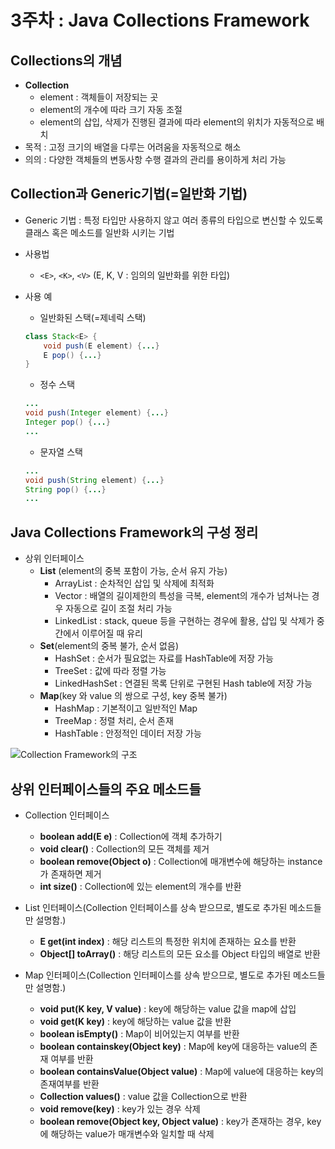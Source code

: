# 3주차 : Java Collections Framework

## Collections의 개념

* **Collection**
  * element : 객체들이 저장되는 곳
  * element의 개수에 따라 크기 자동 조절
  * element의 삽입, 삭제가 진행된 결과에 따라 element의 위치가 자동적으로 배치
* 목적 : 고정 크기의 배열을 다루는 어려움을 자동적으로 해소
* 의의 : 다양한 객체들의 변동사항 수행 결과의 관리를 용이하게 처리 가능

## Collection과 Generic기법(=일반화 기법)

* Generic 기법 : 특정 타입만 사용하지 않고 여러 종류의 타입으로 변신할 수 있도록 클래스 혹은 메소드를 일반화 시키는 기법
* 사용법
  * `<E>`, `<K>`, `<V>` (E, K, V : 임의의 일반화를 위한 타입)

* 사용 예

  * 일반화된 스택(=제네릭 스택)

  ``` java
  class Stack<E> {
      void push(E element) {...}
      E pop() {...}
  }
  ```

  * 정수 스택

  ``` java
  ...
  void push(Integer element) {...}
  Integer pop() {...}
  ...
  ```

  * 문자열 스택

  ``` java
  ...
  void push(String element) {...}
  String pop() {...}
  ...
  ```

## Java Collections Framework의 구성 정리

* 상위 인터페이스
  * **List** (element의 중복 포함이 가능, 순서 유지 가능)
    * ArrayList : 순차적인 삽입 및 삭제에 최적화
    * Vector : 배열의 길이제한의 특성을 극복, element의 개수가 넘쳐나는 경우 자동으로 길이 조절 처리 가능
    * LinkedList : stack, queue 등을 구현하는 경우에 활용, 삽입 및 삭제가 중간에서 이루어질 때 유리
  * **Set**(element의 중복 불가, 순서 없음)
    * HashSet : 순서가 필요없는 자료를 HashTable에 저장 가능
    * TreeSet : 값에 따라 정렬 가능
    * LinkedHashSet : 연결된 목록 단위로 구현된 Hash table에 저장 가능
  * **Map**(key 와 value 의 쌍으로 구성, key 중복 불가)
    * HashMap : 기본적이고 일반적인 Map
    * TreeMap : 정렬 처리, 순서 존재
    * HashTable : 안정적인 데이터 저장 가능

![Collection Framework의 구조](https://media.vlpt.us/images/nunddu/post/60e79219-7834-4f3d-8b9e-49e7d70ed725/image.png)

## 상위 인터페이스들의 주요 메소드들

* Collection 인터페이스

  * **boolean add(E e)** : Collection에 객체 추가하기
  * **void clear()** : Collection의 모든 객체를 제거
  * **boolean remove(Object o)** : Collection에 매개변수에 해당하는 instance가 존재하면 제거
  * **int size()** : Collection에 있는 element의 개수를 반환
  
* List 인터페이스(Collection 인터페이스를 상속 받으므로, 별도로 추가된 메소드들만 설명함.)

  * **E get(int index)** : 해당 리스트의 특정한 위치에 존재하는 요소를 반환
  * **Object[] toArray()** : 해당 리스트의 모든 요소를 Object 타입의 배열로 반환
* Map 인터페이스(Collection 인터페이스를 상속 받으므로, 별도로 추가된 메소드들만 설명함.)

  * **void put(K key, V value)** : key에 해당하는 value 값을 map에 삽입
  * **void get(K key)** : key에 해당하는 value 값을 반환
  * **boolean isEmpty()** : Map이 비어있는지 여부를 반환
  * **boolean containskey(Object key)** : Map에 key에 대응하는 value의 존재 여부를 반환
  * **boolean containsValue(Object value)** : Map에 value에 대응하는 key의 존재여부를 반환
  * **Collection values()** : value 값을 Collection으로 반환
  * **void remove(key)** : key가 있는 경우 삭제
  * **boolean remove(Object key, Object value)** : key가 존재하는 경우, key에 해당하는 value가 매개변수와 일치할 때 삭제
